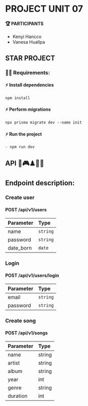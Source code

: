 # PROJECT UNIT 07

#### 🏆 PARTICIPANTS
  - Kenyi Hancco
  - Vanesa Huallpa

## STAR PROJECT
### 🧑‍💻 Requirements:

#### ⚡ Install dependencies

####
    npm install
  ####

#### ⚡ Perform migrations

####
    npx prisma migrate dev --name init
  ####

#### ⚡ Run the project 

####
    - npm run dev
  ####

## API 👾🎮♟🎲📲

## Endpoint description:

### Create user
#### POST /api/v1/users

  | Parameter | Type     |  
| :-------- | :------- | 
| name | `string` |
| password | `string` | 
| date_born | `date` 

### Login
#### POST /api/v1/users/login

 Parameter | Type     |  
| :-------- | :------- | 
| email | `string` |
| password | `string` 

### Create song
#### POST /api/v1/songs

|Parameter | Type |
| :------- | :------ | 
| name | string |
| artist | string |
| album | string |
| year | int |
| genre | string |
| duration | int |
